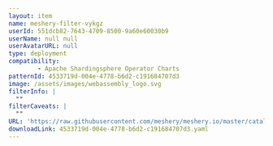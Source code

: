 ```yaml
---
layout: item
name: meshery-filter-vykgz
userId: 551dcb82-7643-4709-8500-9a60e60030b9
userName: null null
userAvatarURL: null
type: deployment
compatibility: 
        - Apache Shardingsphere Operator Charts
patternId: 4533719d-004e-4778-b6d2-c191684707d3
image: /assets/images/webassembly_logo.svg
filterInfo: |
  ""
filterCaveats: |
  ""
URL: 'https://raw.githubusercontent.com/meshery/meshery.io/master/catalog/4533719d-004e-4778-b6d2-c191684707d3.yaml'
downloadLink: 4533719d-004e-4778-b6d2-c191684707d3.yaml
---
```

